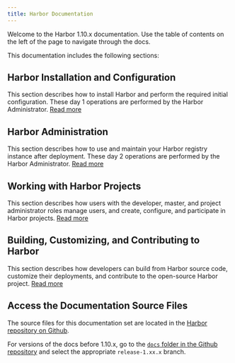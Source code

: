 ```yaml
---
title: Harbor Documentation
---
```


Welcome to the Harbor 1.10.x documentation. Use the table of contents on the left of the page to navigate through the docs.

This documentation includes the following sections:

## Harbor Installation and Configuration

This section describes how to install Harbor and perform the required initial configuration. These day 1 operations are performed by the Harbor Administrator. [Read more](install-config/_index.md)

## Harbor Administration

This section describes how to use and maintain your Harbor registry instance after deployment. These day 2 operations are performed by the Harbor Administrator. [Read more](administration/_index.md)

## Working with Harbor Projects

This section describes how users with the developer, master, and project administrator roles manage users, and create, configure, and participate in Harbor projects. [Read more](working-with-projects/_index.md)

## Building, Customizing, and Contributing to Harbor

This section describes how developers can build from Harbor source code, customize their deployments, and contribute to the open-source Harbor project. [Read more](build-customize-contribute/_index.md)

## Access the Documentation Source Files

The source files for this documentation set are located in the [Harbor repository on Github](https://github.com/goharbor/harbor/blob/master/docs/1.10/). 

For versions of the docs before 1.10.x, go to the [`docs` folder in the Github repository](https://github.com/goharbor/harbor/tree/master/docs) and select the appropriate `release-1.xx.x` branch.